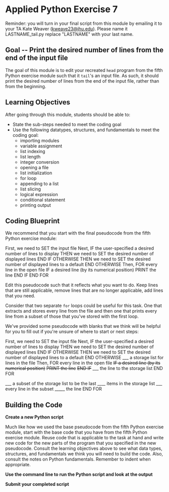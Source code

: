 

# Applied Python Exercise 7

Reminder: you will turn in your final script from this module by emailing it to your TA Kate Weaver (kweave23@jhu.edu). Please name it LASTNAME_tail.py replace "LASTNAME" with your last name.

## Goal -- Print the desired number of lines from the end of the input file

The goal of this module is to edit your recreated `head` program from the fifth Python exercise module such that it `tail`'s an input file. As such, it should print the desired number of lines from the end of the input file, rather than from the beginning. 

## Learning Objectives

After going through this module, students should be able to:

* State the sub-steps needed to meet the coding goal
* Use the following datatypes, structures, and fundamentals to meet the coding goal:
  * importing modules
  * variable assignment
  * list indexing
  * list length
  * integer conversion
  * opening a file
  * list initialization
  * for loop
  * appending to a list
  * list slicing
  * logical expression
  * conditional statement
  * printing output
  
## Coding Blueprint

We recommend that you start with the final pseudocode from the fifth Python exercise module: 

First, we need to SET the input file
Next, IF the user-specified a desired number of lines to display
  THEN we need to SET the desired number of displayed lines
END IF
OTHERWISE 
  THEN we need to SET the desired number of displayed lines to a default
END OTHERWISE
Then, FOR every line in the open file
  IF a desired line (by its numerical position)
    PRINT the line
  END IF
END FOR

Edit this pseudocode such that it reflects what you want to do. Keep lines that are still applicable, remove lines that are no longer applicable, add lines that you need.

Consider that two separate `for` loops could be useful for this task. One that extracts and stores every line from the file and then one that prints every line from a subset of those that you've stored with the first loop.

We've provided some pseudocode with blanks that we think will be helpful for you to fill out if you're unsure of where to start or next steps:

First, we need to SET the input file
Next, IF the user-specified a desired number of lines to display
  THEN we need to SET the desired number of displayed lines
END IF
OTHERWISE 
  THEN we need to SET the desired number of displayed lines to a default
END OTHERWISE
___ a storage list for lines in the file 
Then, FOR every line in the open file
  ~~IF a desired line (by its numerical position)~~
    ~~PRINT the line~~
  ~~END IF~~
  ___ the line to the storage list
END FOR

___ a subset of the storage list to be the last ____ items in the storage list
___ every line in the subset
  _____ the line
END FOR

## Building the Code

**Create a new Python script**

Much like how we used the base pseudocode from the fifth Python exercise module, start with the base code that you have from the fifth Python exercise module. Reuse code that is applicable to the task at hand and write new code for the new parts of the program that you specified in the new pseudocode. Consult the learning objectives above to see what data types, structures, and fundamentals we think you will need to build the code. Also, consult the notes on Python fundamentals. Remember to indent when appropriate.

**Use the command line to run the Python script and look at the output**

**Submit your completed script**

<!--
## Completed Intended Goal Code


```python
#USAGE: LASTNAME_tail.py input_filename [desired_number_of_lines]
import sys
filename = sys.argv[1]
if len(sys.argv) > 2:
  n_lines = int(sys.argv[2])
else:
  n_lines = 10
line_list = []
for line in open(filename):
  line_list.append(line)

last_n_lines = line_list[len(line_list)-9:]
#or last_n_lines = line_list[len(line_list)-9:len(line_list)+1]
for line in last_n_lines:
    print(line.strip('\r\n'))
```
-->
